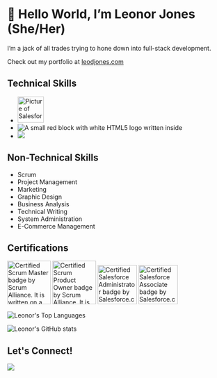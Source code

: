 
<h1>👋 Hello World, I’m Leonor Jones (She/Her)</h1>
<p> I’m a jack of all trades trying to hone down into full-stack development.</p>
<p>Check out my portfolio at <a href="https://www.leodjones.com">leodjones.com</a></p>

<h2>Technical Skills</h2>
<ul>
  <li><img src="https://github.com/leodjones/leodjones/blob/main/Salesforce.com_logo.png" width=60px alt="Picture of Salesforce.com logo which is a blue cloud with Salesforce written in white inside of it."></li>
  <li><img src="https://img.shields.io/badge/HTML5-E34F26?style=for-the-badge&logo=html5&logoColor=white" alt="A small red block with white HTML5 logo written inside"></li>
  <li><img src="https://img.shields.io/badge/CSS-1572B6?&style=for-the-badge&logo=css3&logoColor=white alt="A small blue block with white CSS logo written inside"></li>
</ul>
    <h2>Non-Technical Skills</h2>
    <ul>
      <li>Scrum</li>
      <li>Project Management</li>
      <li>Marketing</li>
      <li>Graphic Design</li>
      <li>Business Analysis</li>
      <li>Technical Writing</li>
      <li>System Administration</li>
      <li>E-Commerce Management</li>
    </ul>

<h2>Certifications</h2>
  <img src="https://github.com/leodjones/leodjones/blob/main/Certified-Scrum-Master-Badge.png" width=100px alt="Certified Scrum Master badge by Scrum Alliance. It is written on a gold medal with a ribbon going across the bottom">
  <img src="https://github.com/leodjones/leodjones/blob/main/Certified-Scrum-Product-Owner-Badge.png" width=100px alt="Certified Scrum Product Owner badge by Scrum Alliance. It is written on a gold medal with a ribbon going across the bottom">
  <img src="https://github.com/leodjones/leodjones/blob/main/SalesforceAdministratorBadge.png" width=90px alt="Certified Salesforce Administrator badge by Salesforce.com. It is a royal blue heptagon with a small light blue Salesforce cloud logo on it, underneath reading Certified Administrator in white">
    <img src="https://github.com/leodjones/leodjones/blob/main/SalesforceAssociateBadge.png" width=90px alt="Certified Salesforce Associate badge by Salesforce.com. It is a light blue heptagon with a small white Salesforce cloud logo on it, underneath reading Certified Associate in white">

![Leonor's Top Languages](https://github-readme-stats.vercel.app/api/top-langs/?username=leodjones&custom_title=Leonor&apos;s%20%Top%20%Languages)


![Leonor's GitHub stats](https://github-readme-stats.vercel.app/api?username=leodjones&show_icons=true&count_private=true&title_color=f97316&text_color=000000&icon_color=f97316&bg_color=ffffff&show_icons=true)
<h2>Let's Connect!</h2>
  <a href="https://www.linkedin.com/in/leodjones"><img src="https://img.shields.io/badge/LinkedIn-0077B5?style=for-the-badge&logo=linkedin&logoColor=white"></a>
